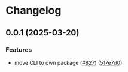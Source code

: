# Changelog

## 0.0.1 (2025-03-20)


### Features

* move CLI to own package ([#827](https://github.com/ch4og/nodecg/issues/827)) ([517e7d0](https://github.com/ch4og/nodecg/commit/517e7d0f4dcea97cd681a07813a254f7c204d37a))
